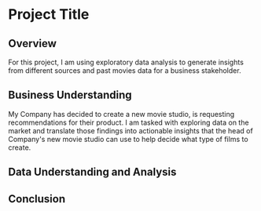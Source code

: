 # Project Title

## Overview
For this project, I am using exploratory data analysis to generate insights from different sources and past movies data for a business stakeholder.
## Business Understanding
My Company has decided to create a new movie studio, is requesting recommendations for their product. I am tasked with exploring data on the market and translate those findings into actionable insights that the head of Company's new movie studio can use to help decide what type of films to create.
## Data Understanding and Analysis

## Conclusion

